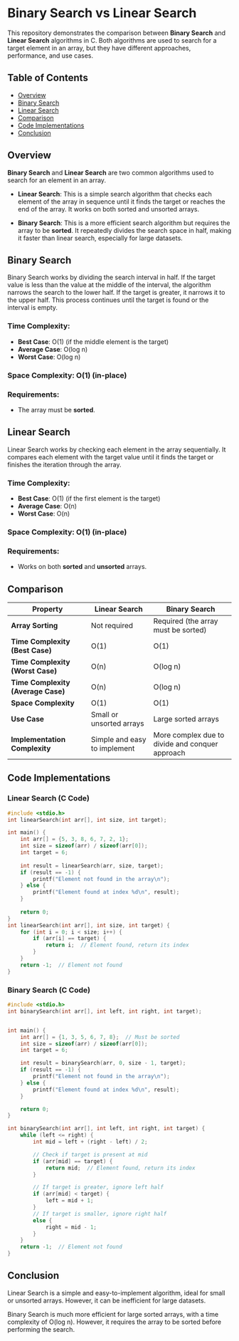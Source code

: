 # Binary Search vs Linear Search

This repository demonstrates the comparison between **Binary Search** and **Linear Search** algorithms in C. Both algorithms are used to search for a target element in an array, but they have different approaches, performance, and use cases.

## Table of Contents
- [Overview](#overview)
- [Binary Search](#binary-search)
- [Linear Search](#linear-search)
- [Comparison](#comparison)
- [Code Implementations](#code-implementations)
- [Conclusion](#conclusion)

## Overview

**Binary Search** and **Linear Search** are two common algorithms used to search for an element in an array.

- **Linear Search**: This is a simple search algorithm that checks each element of the array in sequence until it finds the target or reaches the end of the array. It works on both sorted and unsorted arrays.
  
- **Binary Search**: This is a more efficient search algorithm but requires the array to be **sorted**. It repeatedly divides the search space in half, making it faster than linear search, especially for large datasets.

## Binary Search

Binary Search works by dividing the search interval in half. If the target value is less than the value at the middle of the interval, the algorithm narrows the search to the lower half. If the target is greater, it narrows it to the upper half. This process continues until the target is found or the interval is empty.

### Time Complexity:
- **Best Case**: O(1) (if the middle element is the target)
- **Average Case**: O(log n)
- **Worst Case**: O(log n)

### Space Complexity: O(1) (in-place)

### Requirements:
- The array must be **sorted**.

## Linear Search

Linear Search works by checking each element in the array sequentially. It compares each element with the target value until it finds the target or finishes the iteration through the array.

### Time Complexity:
- **Best Case**: O(1) (if the first element is the target)
- **Average Case**: O(n)
- **Worst Case**: O(n)

### Space Complexity: O(1) (in-place)

### Requirements:
- Works on both **sorted** and **unsorted** arrays.

## Comparison

| **Property**              | **Linear Search**                           | **Binary Search**                          |
|---------------------------|---------------------------------------------|--------------------------------------------|
| **Array Sorting**          | Not required                                | Required (the array must be sorted)        |
| **Time Complexity (Best Case)** | O(1)                                    | O(1)                                       |
| **Time Complexity (Worst Case)** | O(n)                                    | O(log n)                                   |
| **Time Complexity (Average Case)** | O(n)                                  | O(log n)                                   |
| **Space Complexity**       | O(1)                                       | O(1)                                       |
| **Use Case**               | Small or unsorted arrays                   | Large sorted arrays                        |
| **Implementation Complexity** | Simple and easy to implement             | More complex due to divide and conquer approach |

## Code Implementations

### Linear Search (C Code)

```c
#include <stdio.h>
int linearSearch(int arr[], int size, int target);

int main() {
    int arr[] = {5, 3, 8, 6, 7, 2, 1};
    int size = sizeof(arr) / sizeof(arr[0]);
    int target = 6;
    
    int result = linearSearch(arr, size, target);
    if (result == -1) {
        printf("Element not found in the array\n");
    } else {
        printf("Element found at index %d\n", result);
    }
    
    return 0;
}
int linearSearch(int arr[], int size, int target) {
    for (int i = 0; i < size; i++) {
        if (arr[i] == target) {
            return i;  // Element found, return its index
        }
    }
    return -1;  // Element not found
}

```
### Binary Search (C Code)
```c
#include <stdio.h>
int binarySearch(int arr[], int left, int right, int target);


int main() {
    int arr[] = {1, 3, 5, 6, 7, 8};  // Must be sorted
    int size = sizeof(arr) / sizeof(arr[0]);
    int target = 6;

    int result = binarySearch(arr, 0, size - 1, target);
    if (result == -1) {
        printf("Element not found in the array\n");
    } else {
        printf("Element found at index %d\n", result);
    }

    return 0;
}

int binarySearch(int arr[], int left, int right, int target) {
    while (left <= right) {
        int mid = left + (right - left) / 2;

        // Check if target is present at mid
        if (arr[mid] == target) {
            return mid;  // Element found, return its index
        }

        // If target is greater, ignore left half
        if (arr[mid] < target) {
            left = mid + 1;
        }
        // If target is smaller, ignore right half
        else {
            right = mid - 1;
        }
    }
    return -1;  // Element not found
}

```

## Conclusion
Linear Search is a simple and easy-to-implement algorithm, ideal for small or unsorted arrays. However, it can be inefficient for large datasets.

Binary Search is much more efficient for large sorted arrays, with a time complexity of O(log n). However, it requires the array to be sorted before performing the search.